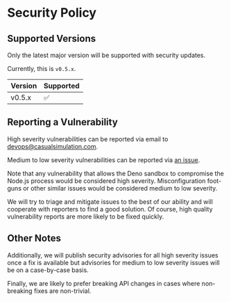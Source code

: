 # Security Policy

## Supported Versions

Only the latest major version will be supported with security updates.

Currently, this is `v0.5.x`.


| Version | Supported          |
| ------- | ------------------ |
| v0.5.x   | :white_check_mark: |

## Reporting a Vulnerability

High severity vulnerabilities can be reported via email to [devops@casualsimulation.com](mailto:devops@casualsimulation.com).

Medium to low severity vulnerabilities can be reported via [an issue](https://github.com/casual-simulation/node-deno-vm/issues).

Note that any vulnerability that allows the Deno sandbox to compromise the Node.js process would be considered high severity.
Misconfiguration foot-guns or other similar issues would be considered medium to low severity.

We will try to triage and mitigate issues to the best of our ability and will cooperate with reporters to find a good solution.
Of course, high quality vulnerability reports are more likely to be fixed quickly.

## Other Notes

Additionally, we will publish security advisories for all high severity issues once a fix is available but advisories for medium to low severity issues will be on a case-by-case basis.

Finally, we are likely to prefer breaking API changes in cases where non-breaking fixes are non-trivial.
